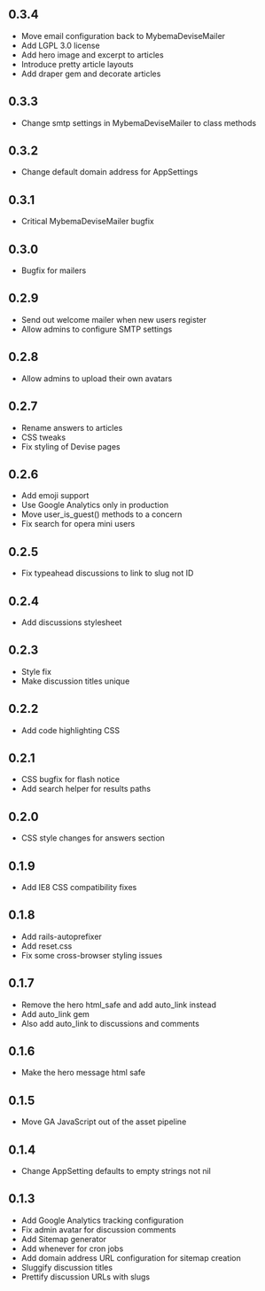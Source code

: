 0.3.4
-----

- Move email configuration back to MybemaDeviseMailer
- Add LGPL 3.0 license
- Add hero image and excerpt to articles
- Introduce pretty article layouts
- Add draper gem and decorate articles

0.3.3
-----

- Change smtp settings in MybemaDeviseMailer to class methods

0.3.2
-----

- Change default domain address for AppSettings

0.3.1
-----

- Critical MybemaDeviseMailer bugfix

0.3.0
-----

- Bugfix for mailers

0.2.9
-----

- Send out welcome mailer when new users register
- Allow admins to configure SMTP settings

0.2.8
-----

- Allow admins to upload their own avatars

0.2.7
-----

- Rename answers to articles
- CSS tweaks
- Fix styling of Devise pages

0.2.6
-----

- Add emoji support
- Use Google Analytics only in production
- Move user_is_guest() methods to a concern
- Fix search for opera mini users

0.2.5
-----

- Fix typeahead discussions to link to slug not ID

0.2.4
-----

- Add discussions stylesheet

0.2.3
-----

- Style fix
- Make discussion titles unique

0.2.2
-----

- Add code highlighting CSS

0.2.1
-----

- CSS bugfix for flash notice
- Add search helper for results paths

0.2.0
-----

- CSS style changes for answers section

0.1.9
-----

- Add IE8 CSS compatibility fixes

0.1.8
-----

- Add rails-autoprefixer
- Add reset.css
- Fix some cross-browser styling issues

0.1.7
-----

- Remove the hero html_safe and add auto_link instead
- Add auto_link gem
- Also add auto_link to discussions and comments

0.1.6
-----

- Make the hero message html safe

0.1.5
-----

- Move GA JavaScript out of the asset pipeline

0.1.4
-----

- Change AppSetting defaults to empty strings not nil

0.1.3
-----

- Add Google Analytics tracking configuration
- Fix admin avatar for discussion comments
- Add Sitemap generator
- Add whenever for cron jobs
- Add domain address URL configuration for sitemap creation
- Sluggify discussion titles
- Prettify discussion URLs with slugs